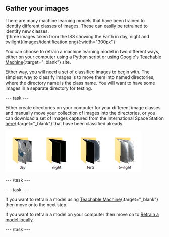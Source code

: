 ## Gather your images

<div style="display: flex; flex-wrap: wrap">
<div style="flex-basis: 200px; flex-grow: 1; margin-right: 15px;">
There are many machine learning models that have been trained to identify different classes of images. These can easily be retrained to identify new classes.
</div>
<div>
![three images taken from the ISS showing the Earth in day, night and twilight](images/identification.png){:width="300px"}
</div>
</div>

You can choose to retrain a machine learning model in two different ways, either on your computer using a Python script or using Google's [Teachable Machine](https://teachablemachine.withgoogle.com/){:target="_blank"} site.

Either way, you will need a set of classified images to begin with. The simplest way to classify images is to move them into named directories, where the directory name is the class name. You will want to have some images in a separate directory for testing.

--- task ---

Either create directories on your computer for your different image classes and manually move your collection of images into the directories, or you can download a set of images captured from the International Space Station [here](https://drive.google.com/drive/folders/1owb4zoZzSMld5qX0edCwZ1qZ6ypnJQ_5?usp=sharing){:target="_blank"} that have been classified already.

![4 directories labeled day, night, tests and twilight shown](images/directories.png)

--- /task ---

--- task ---

If you want to retrain a model using [Teachable Machine](https://teachablemachine.withgoogle.com/){:target="_blank"} then move onto the next step.

If you want to retrain a model on your computer then move on to [Retrain a model locally](3).

--- /task ---
